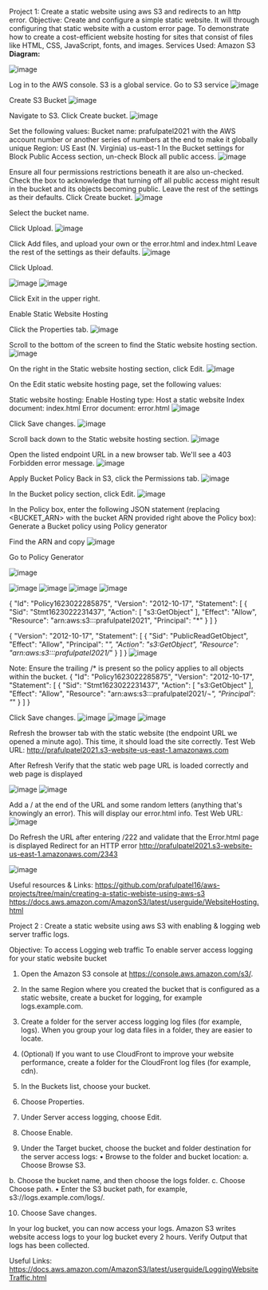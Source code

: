 Project 1: Create a static website using aws S3 and redirects to an http error.
Objective:
Create and configure a simple static website. It will through configuring that static website with a custom error page. To demonstrate how to create a cost-efficient website hosting for sites that consist of files like HTML, CSS, JavaScript, fonts, and images.
Services Used:
Amazon S3
**Diagram:**
 
![image](https://user-images.githubusercontent.com/85041307/121835337-492c6280-cc8e-11eb-9760-093b59c8789c.png)


Log in to the AWS console.
S3 is a global service. 
Go to S3 service
 ![image](https://user-images.githubusercontent.com/85041307/121835430-855fc300-cc8e-11eb-82a7-d83e76eaa666.png)

Create S3 Bucket
 ![image](https://user-images.githubusercontent.com/85041307/121835441-8abd0d80-cc8e-11eb-9c37-f613ce3f79a7.png)

Navigate to S3.
Click Create bucket.
 ![image](https://user-images.githubusercontent.com/85041307/121835451-901a5800-cc8e-11eb-9130-e1dc50f0b602.png)

Set the following values:
Bucket name: prafulpatel2021 with the AWS account number or another series of numbers at the end to make it globally unique
Region: US East (N. Virginia) us-east-1
In the Bucket settings for Block Public Access section, un-check Block all public access.
 ![image](https://user-images.githubusercontent.com/85041307/121835468-9c061a00-cc8e-11eb-88b4-dd37c571a7f2.png)

Ensure all four permissions restrictions beneath it are also un-checked.
Check the box to acknowledge that turning off all public access might result in the bucket and its objects becoming public.
Leave the rest of the settings as their defaults.
Click Create bucket.
 ![image](https://user-images.githubusercontent.com/85041307/121835487-a7f1dc00-cc8e-11eb-965e-499357597cd7.png)

Select the bucket name.
 
Click Upload.
 ![image](https://user-images.githubusercontent.com/85041307/121835502-ae805380-cc8e-11eb-98fb-1de9f76cd462.png)


Click Add files, and upload your own or the error.html and index.html
Leave the rest of the settings as their defaults.
 ![image](https://user-images.githubusercontent.com/85041307/121835516-b6d88e80-cc8e-11eb-9a8d-9d1026492fc5.png)

Click Upload.
 
 ![image](https://user-images.githubusercontent.com/85041307/121835531-c061f680-cc8e-11eb-91ec-858ee749aae9.png)
 ![image](https://user-images.githubusercontent.com/85041307/121835539-c6f06e00-cc8e-11eb-8249-e2330c932d69.png)



Click Exit in the upper right.

Enable Static Website Hosting


Click the Properties tab.
 ![image](https://user-images.githubusercontent.com/85041307/121835548-cf48a900-cc8e-11eb-8f0a-4e6a10f585e5.png)

Scroll to the bottom of the screen to find the Static website hosting section.
![image](https://user-images.githubusercontent.com/85041307/121835557-d53e8a00-cc8e-11eb-8a29-73a9cf2ca32a.png)

 
On the right in the Static website hosting section, click Edit.
![image](https://user-images.githubusercontent.com/85041307/121835575-df608880-cc8e-11eb-9798-efc2b735ef00.png)

 
On the Edit static website hosting page, set the following values:

Static website hosting: Enable
Hosting type: Host a static website
Index document: index.html
Error document: error.html
 ![image](https://user-images.githubusercontent.com/85041307/121835605-f30bef00-cc8e-11eb-95a7-5412c56a8069.png)

Click Save changes.
 ![image](https://user-images.githubusercontent.com/85041307/121835612-f901d000-cc8e-11eb-81c1-baf1f52acda3.png)

Scroll back down to the Static website hosting section.
 ![image](https://user-images.githubusercontent.com/85041307/121835630-00c17480-cc8f-11eb-9483-15a8b2ce449d.png)

Open the listed endpoint URL in a new browser tab. We'll see a 403 Forbidden error message.
![image](https://user-images.githubusercontent.com/85041307/121835653-0b7c0980-cc8f-11eb-830a-4056999d99c1.png)

 

Apply Bucket Policy
Back in S3, click the Permissions tab.
 ![image](https://user-images.githubusercontent.com/85041307/121835665-120a8100-cc8f-11eb-9d8f-259853094a74.png)

In the Bucket policy section, click Edit.
 ![image](https://user-images.githubusercontent.com/85041307/121835679-16369e80-cc8f-11eb-82b6-0b9068c48a24.png)

In the Policy box, enter the following JSON statement (replacing <BUCKET_ARN> with the bucket ARN provided right above the Policy box):
Generate a Bucket policy using Policy generator

Find the ARN and copy
 ![image](https://user-images.githubusercontent.com/85041307/121835686-1a62bc00-cc8f-11eb-82c9-c58b4bb6e88f.png)

Go to Policy Generator
 
 ![image](https://user-images.githubusercontent.com/85041307/121835706-22226080-cc8f-11eb-83b9-a1d459b6d0b8.png)

 ![image](https://user-images.githubusercontent.com/85041307/121835714-26e71480-cc8f-11eb-9a7d-19e501736d1d.png)
 ![image](https://user-images.githubusercontent.com/85041307/121835719-2b133200-cc8f-11eb-8897-6dff3287cfc2.png)
 ![image](https://user-images.githubusercontent.com/85041307/121835723-2f3f4f80-cc8f-11eb-9ebd-49d8b71411a6.png)
 ![image](https://user-images.githubusercontent.com/85041307/121835728-34040380-cc8f-11eb-8084-9fcefd8cfdcf.png)
 
{
  "Id": "Policy1623022285875",
  "Version": "2012-10-17",
  "Statement": [
    {
      "Sid": "Stmt1623022231437",
      "Action": [
        "s3:GetObject"
      ],
      "Effect": "Allow",
      "Resource": "arn:aws:s3:::prafulpatel2021",
      "Principal": "*"
    }
  ]
}



{
    "Version": "2012-10-17",
    "Statement": [
        {
            "Sid": "PublicReadGetObject",
            "Effect": "Allow",
            "Principal": "*",
            "Action": "s3:GetObject",
            "Resource": "arn:aws:s3:::prafulpatel2021/*"
        }
    ]
}
![image](https://user-images.githubusercontent.com/85041307/121835757-44b47980-cc8f-11eb-8856-f5fe3c7d6d06.png)
 

Note: Ensure the trailing /* is present so the policy applies to all objects within the bucket.
{
  "Id": "Policy1623022285875",
  "Version": "2012-10-17",
  "Statement": [
    {
      "Sid": "Stmt1623022231437",
      "Action": [
        "s3:GetObject"
      ],
      "Effect": "Allow",
      "Resource": "arn:aws:s3:::prafulpatel2021/*¬",
      "Principal": "*"
    }
  ]
}

Click Save changes.
 ![image](https://user-images.githubusercontent.com/85041307/121835777-4d0cb480-cc8f-11eb-94aa-088c0a4c79a8.png)
 ![image](https://user-images.githubusercontent.com/85041307/121835782-50a03b80-cc8f-11eb-8a22-43d6d54288a1.png)
![image](https://user-images.githubusercontent.com/85041307/121835789-5564ef80-cc8f-11eb-9429-313e047ebfc7.png)


 
 
Refresh the browser tab with the static website (the endpoint URL we opened a minute ago). This time, it should load the site correctly.
Test Web URL:
http://prafulpatel2021.s3-website-us-east-1.amazonaws.com
 
After Refresh Verify that the static web page URL is loaded correctly and web page is displayed
 
 ![image](https://user-images.githubusercontent.com/85041307/121835859-7af1f900-cc8f-11eb-9037-4e061a45c911.png)
 ![image](https://user-images.githubusercontent.com/85041307/121835876-8513f780-cc8f-11eb-9dc2-83270d9bab7d.png)


Add a / at the end of the URL and some random letters (anything that's knowingly an error). This will display our error.html info.
Test Web URL:
 ![image](https://user-images.githubusercontent.com/85041307/121835883-89d8ab80-cc8f-11eb-8000-4d2cebdcbdd2.png)


Do Refresh the URL after entering /222 and validate that the Error.html page is displayed
Redirect for an HTTP error
http://prafulpatel2021.s3-website-us-east-1.amazonaws.com/2343
 
![image](https://user-images.githubusercontent.com/85041307/121835890-8fce8c80-cc8f-11eb-8ab6-6f69f9510dfa.png)

Useful resources & Links:
https://github.com/prafulpatel16/aws-projects/tree/main/creating-a-static-webiste-using-aws-s3
https://docs.aws.amazon.com/AmazonS3/latest/userguide/WebsiteHosting.html


Project 2 : Create a static website using aws S3 with enabling & logging web server traffic logs.

Objective:
To access Logging web traffic
To enable server access logging for your static website bucket
1.	Open the Amazon S3 console at https://console.aws.amazon.com/s3/.
2.	In the same Region where you created the bucket that is configured as a static website, create a bucket for logging, for example logs.example.com.
 
 

3.	Create a folder for the server access logging log files (for example, logs).
When you group your log data files in a folder, they are easier to locate.
 
 
4.	(Optional) If you want to use CloudFront to improve your website performance, create a folder for the CloudFront log files (for example, cdn).
5.	In the Buckets list, choose your bucket.
 
6.	Choose Properties.
 
7.	Under Server access logging, choose Edit.
 
8.	Choose Enable.
 
9.	Under the Target bucket, choose the bucket and folder destination for the server access logs:
•	Browse to the folder and bucket location:
a.	Choose Browse S3.
 
b.	Choose the bucket name, and then choose the logs folder.
c.	Choose Choose path.
•	Enter the S3 bucket path, for example, s3://logs.example.com/logs/.
 
 

10.	Choose Save changes.
 
In your log bucket, you can now access your logs. Amazon S3 writes website access logs to your log bucket every 2 hours.
Verify Output that logs has been collected.
 


Useful Links:
https://docs.aws.amazon.com/AmazonS3/latest/userguide/LoggingWebsiteTraffic.html

